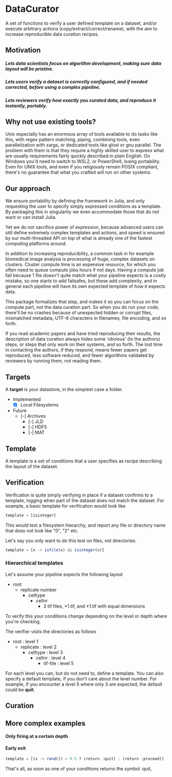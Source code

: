 # DataCurator

A set of functions to verify a user defined template on a dataset, and/or execute arbitrary actions (copy/extract/correct/rename), with the aim to increase reproducible data curation recipes.

## Motivation

##### Lets data scientists focus on algorithm development, making sure data layout will be pristine.

##### Lets users verify a dataset is correctly configured, and if needed corrected, before using a complex pipeline.

##### Lets reviewers verify how **exactly** you curated data, and reproduce it instantly, portably.

## Why not use existing tools?
Unix especially has an enormous array of tools available to do tasks like this, with regex pattern matching, piping, combining tools, even parallelization with xargs, or dedicated tools like glost or gnu parallel.
The problem with them is that they require a highly skilled user to express what are usually requirements fairly quickly described in plain English.
On Windows you'd need to switch to WSL2, or PowerShell, losing portability. Even for UNIX tools, and even if you religiously remain POSIX compliant, there's no guarantee that what you crafted will run on other systems.

## Our approach
We ensure portability by defining the framework in Julia, and only requesting the user to specify simply expressed conditions as a template. By packaging this in singularity we even accommodate those that do not want or can install Julia.

Yet we do not sacrifice power of expression, because advanced users can still define extremely complex templates and actions, and speed is ensured by our multi-threaded API on top of what is already one of the fastest computing platforms around.


In addition to increasing reproducibility, a common task in for example biomedical image analysis is processing of huge, complex datasets on clusters. Cluster compute time is an expensive resource, for which you often need to queue compute jobs hours if not days. Having a compute job fail because 1 file doesn't quite match what your pipeline expects is a costly mistake, so one starts to add failsafes, but these add complexity, and in general each pipeline will have its own expected template of how it expects data.

This package formalizes that step, and makes it so you can focus on the compute part, not the data curation part. So when you do run your code, there'll be no crashes because of unexpected hidden or corrupt files, mismatched metadata, UTF-8 characters in filenames, file encoding, and so forth.

If you read academic papers and have tried reproducing their results, the description of data curation always hides some 'obvious' (to the authors) steps, or steps that only work on their systems, and so forth. The lost time in contacting the authors, if they respond, means fewer papers get reproduced, less software reduced, and fewer algorithms validated by reviewers by running them, not reading them.

## Targets

A **target** is your datastore, in the simplest case a folder.

- Implemented
  - [x] Local Filesystems
- Future
  - [-] Archives
    - [-] JLD
    - [-] HDF5
    - [-] MAT

## Template
A template is a set of conditions that a user specifies as recipe describing the layout of the dataset.

## Verification
Verification is quite simply verifying in place if a dataset confirms to a template, logging when part of the dataset does not match the dataset.
For example, a basic template for verification would look like
```julia
template = [isinteger]
```
This would test a filesystem hierarchy, and report any file or directory name that does not look like "0", "2" etc.

Let's say you only want to do this test on files, not directories.
```julia
template = [x -> isfile(x) && isinteger(x)]
```

### Hierarchical templates
Let's assume your pipeline expects the following layout
- root
  - replicate number
    - celltype
      - cellnr
        - 2 tif files, \*1.tif, and \*1.tif with equal dimensions

To verify this your conditions change depending on the level or depth where you're checking.

The verifier visits the directories as follows
- root : level 1
  - replicate : level 2
    - celltype : level 3
      - cellnr : level 4
        - tif-file : level 5

For each level you can, but do not need to, define a template.
You can also specify a default template, if you don't care about the level number. For example, if you encounter a level 5 where only 3 are expected, the default could be **quit**.


## Curation

## More complex examples
#### Only firing at a certain depth

#### Early exit
```julia
template = [(x -> rand()) > 0.5 ? (return :quit) : (return :proceed)]
```
That's all, as soon as one of your conditions returns the symbol :quit,  
